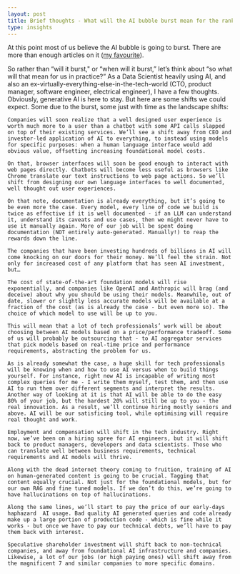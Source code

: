 ```yaml
---
layout: post
title: Brief thoughts - What will the AI bubble burst mean for the rank-and-file tech employees?
type: insights
---
```


At this point most of us believe the AI bubble is going to burst. There are more than enough articles on it ([my favourite](https://www.wheresyoured.at/the-case-against-generative-ai/)).

So rather than “will it burst," or “when will it burst,” let’s think about “so what will that mean for us in practice?”  As a Data Scientist heavily using AI, and also an ex-virtually-everything-else-in-the-tech-world (CTO, product manager, software engineer, electrical engineer), I have a few thoughts.   Obviously, generative AI is here to stay. But here are some shifts we could expect. Some due to the burst, some just with time as the landscape shifts:

    Companies will soon realize that a well designed user experience is worth much more to a user than a chatbot with some API calls slapped on top of their existing services. We’ll see a shift away from CEO and investor-led application of AI to everything, to instead using models for specific purposes: when a human language interface would add obvious value, offsetting increasing foundational model costs.  

    On that, browser interfaces will soon be good enough to interact with web pages directly. Chatbots will become less useful as browsers like Chrome translate our text instructions to web page actions. So we’ll shift from designing our own language interfaces to well documented, well thought out user experiences.

    On that note, documentation is already everything, but it’s going to be even more the case. Every model, every line of code we build is twice as effective if it is well documented - if an LLM can understand it, understand its caveats and use cases, then we might never have to use it manually again. More of our job will be spent doing documentation (NOT entirely auto-generated. Manually!) to reap the rewards down the line.

    The companies that have been investing hundreds of billions in AI will come knocking on our doors for their money. We’ll feel the strain. Not only for increased cost of any platform that has seen AI investment, but…

    The cost of state-of-the-art foundation models will rise exponentially, and companies like OpenAI and Anthropic will brag (and deceive) about why you should be using their models. Meanwhile, out of date, slower or slightly less accurate models will be available at a fraction of the cost (as is already the case - but even more so). The choice of which model to use will be up to you.

    This will mean that a lot of tech professionals’ work will be about choosing between AI models based on a price/performance tradeoff. Some of us will probably be outsourcing that - to AI aggregator services that pick models based on real-time price and performance requirements, abstracting the problem for us.

    As is already somewhat the case, a huge skill for tech professionals will be knowing when and how to use AI versus when to build things yourself. For instance, right now AI is incapable of writing most complex queries for me - I write them myself, test them, and then use AI to run them over different segments and interpret the results. Another way of looking at it is that AI will be able to do the easy 80% of your job, but the hardest 20% will still be up to you - the real innovation. As a result, we’ll continue hiring mostly seniors and above. AI will be our satisficing tool, while optimising will require real thought and work.

    Employment and compensation will shift in the tech industry. Right now, we’ve been on a hiring spree for AI engineers, but it will shift back to product managers, developers and data scientists. Those who can translate well between business requirements, technical requirements and AI models will thrive. 

    Along with the dead internet theory coming to fruition, training of AI on human-generated content is going to be crucial. Tagging that content equally crucial. Not just for the foundational models, but for our own RAG and fine tuned models. If we don’t do this, we’re going to have hallucinations on top of hallucinations.

    Along the same lines, we’ll start to pay the price of our early-days haphazard  AI usage. Bad quality AI generated queries and code already make up a large portion of production code - which is fine while it works - but once we have to pay our technical debts, we’ll have to pay them back with interest.

    Speculative shareholder investment will shift back to non-technical companies, and away from foundational AI infrastructure and companies. Likewise, a lot of our jobs (or high paying ones) will shift away from the magnificent 7 and similar companies to more specific domains.
